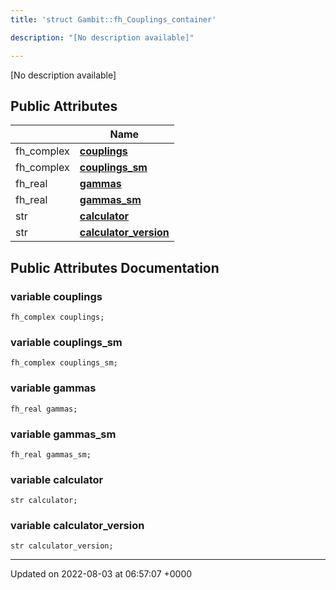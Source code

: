 ```yaml
---
title: 'struct Gambit::fh_Couplings_container'

description: "[No description available]"

---
```









[No description available]

## Public Attributes

|                | Name           |
| -------------- | -------------- |
| fh_complex | **[couplings](/documentation/code/gambit_2/classes/structgambit_1_1fh__couplings__container/#variable-couplings)**  |
| fh_complex | **[couplings_sm](/documentation/code/gambit_2/classes/structgambit_1_1fh__couplings__container/#variable-couplings-sm)**  |
| fh_real | **[gammas](/documentation/code/gambit_2/classes/structgambit_1_1fh__couplings__container/#variable-gammas)**  |
| fh_real | **[gammas_sm](/documentation/code/gambit_2/classes/structgambit_1_1fh__couplings__container/#variable-gammas-sm)**  |
| str | **[calculator](/documentation/code/gambit_2/classes/structgambit_1_1fh__couplings__container/#variable-calculator)**  |
| str | **[calculator_version](/documentation/code/gambit_2/classes/structgambit_1_1fh__couplings__container/#variable-calculator-version)**  |

## Public Attributes Documentation

### variable couplings

```
fh_complex couplings;
```


### variable couplings_sm

```
fh_complex couplings_sm;
```


### variable gammas

```
fh_real gammas;
```


### variable gammas_sm

```
fh_real gammas_sm;
```


### variable calculator

```
str calculator;
```


### variable calculator_version

```
str calculator_version;
```


-------------------------------

Updated on 2022-08-03 at 06:57:07 +0000